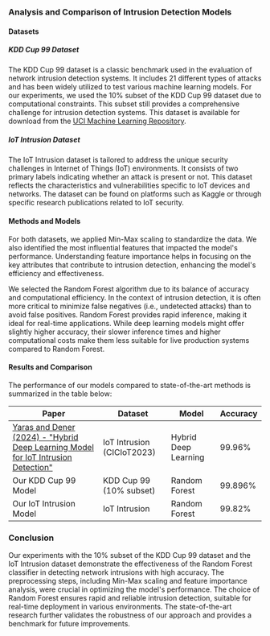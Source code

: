 ### Analysis and Comparison of Intrusion Detection Models

#### Datasets

##### KDD Cup 99 Dataset
The KDD Cup 99 dataset is a classic benchmark used in the evaluation of network intrusion detection systems. It includes 21 different types of attacks and has been widely utilized to test various machine learning models. For our experiments, we used the 10% subset of the KDD Cup 99 dataset due to computational constraints. This subset still provides a comprehensive challenge for intrusion detection systems. This dataset is available for download from the [UCI Machine Learning Repository](http://kdd.ics.uci.edu/databases/kddcup99/kddcup99.html).

##### IoT Intrusion Dataset
The IoT Intrusion dataset is tailored to address the unique security challenges in Internet of Things (IoT) environments. It consists of two primary labels indicating whether an attack is present or not. This dataset reflects the characteristics and vulnerabilities specific to IoT devices and networks. The dataset can be found on platforms such as Kaggle or through specific research publications related to IoT security.

#### Methods and Models

For both datasets, we applied Min-Max scaling to standardize the data. We also identified the most influential features that impacted the model's performance. Understanding feature importance helps in focusing on the key attributes that contribute to intrusion detection, enhancing the model's efficiency and effectiveness.

We selected the Random Forest algorithm due to its balance of accuracy and computational efficiency. In the context of intrusion detection, it is often more critical to minimize false negatives (i.e., undetected attacks) than to avoid false positives. Random Forest provides rapid inference, making it ideal for real-time applications. While deep learning models might offer slightly higher accuracy, their slower inference times and higher computational costs make them less suitable for live production systems compared to Random Forest.

#### Results and Comparison

The performance of our models compared to state-of-the-art methods is summarized in the table below:

| Paper                                                                                           | Dataset                              | Model                        | Accuracy  |
|------------------------------------------------------------------------------------------------|--------------------------------------|------------------------------|-----------|
| [Yaras and Dener (2024) - "Hybrid Deep Learning Model for IoT Intrusion Detection"](https://doi.org/10.3390/electronics13061053)  | IoT Intrusion (CICIoT2023)           | Hybrid Deep Learning         | 99.96%    |
| Our KDD Cup 99 Model                                                                           | KDD Cup 99 (10% subset)              | Random Forest                | 99.896%   |
| Our IoT Intrusion Model                                                                        | IoT Intrusion                        | Random Forest                | 99.82%    |

### Conclusion
Our experiments with the 10% subset of the KDD Cup 99 dataset and the IoT Intrusion dataset demonstrate the effectiveness of the Random Forest classifier in detecting network intrusions with high accuracy. The preprocessing steps, including Min-Max scaling and feature importance analysis, were crucial in optimizing the model's performance. The choice of Random Forest ensures rapid and reliable intrusion detection, suitable for real-time deployment in various environments. The state-of-the-art research further validates the robustness of our approach and provides a benchmark for future improvements.
